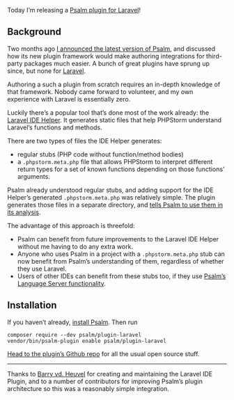 <!--
	title: Announcing Psalm support for Laravel
	canonical: https://medium.com/@muglug/announcing-psalm-support-for-laravel-8a0fc507e220
    date: 2019-03-05
    author: Matt Brown
    author_link: https://twitter.com/mattbrowndev
-->

Today I’m releasing a [Psalm plugin for Laravel](https://github.com/psalm/laravel-psalm-plugin)!

## Background

Two months ago [I announced the latest version of Psalm](https://medium.com/vimeo-engineering-blog/announcing-psalm-v3-76ec78e312ce), and discussed how its new plugin framework would make authoring integrations for third-party packages much easier. A bunch of great plugins have sprung up since, but none for [Laravel](https://laravel.com/).

Authoring a such a plugin from scratch requires an in-depth knowledge of that framework. Nobody came forward to volunteer, and my own experience with Laravel is essentially zero.

Luckily there’s a popular tool that’s done most of the work already: the [Laravel IDE Helper](https://github.com/barryvdh/laravel-ide-helper). It generates static files that help PHPStorm understand Laravel’s functions and methods.

There are two types of files the IDE Helper generates:

*   regular stubs (PHP code without function/method bodies)
*   a `.phpstorm.meta.php` file that allows PHPStorm to interpret different return types for a set of known functions depending on those functions’ arguments.

Psalm already understood regular stubs, and adding support for the IDE Helper’s generated `.phpstorm.meta.php` was relatively simple. The plugin generates those files in a separate directory, and [tells Psalm to use them in its analysis](https://github.com/psalm/laravel-psalm-plugin/blob/a700c89061d151d1c08851abd93d834f9183534d/src/Plugin.php#L75-L76).

The advantage of this approach is threefold:

*   Psalm can benefit from future improvements to the Laravel IDE Helper without me having to do any extra work.
*   Anyone who uses Psalm in a project with a `.phpstorm.meta.php` stub can now benefit from Psalm’s understanding of them, regardless of whether they use Laravel.
*   Users of other IDEs can benefit from these stubs too, if they use [Psalm’s Language Server functionality](https://psalm.dev/docs/language_server/).

## Installation

If you haven’t already, [install Psalm](https://psalm.dev/quickstart). Then run

```
composer require --dev psalm/plugin-laravel
vendor/bin/psalm-plugin enable psalm/plugin-laravel
```

[Head to the plugin’s Github repo](https://github.com/psalm/laravel-psalm-plugin) for all the usual open source stuff.

* * *

Thanks to [Barry vd. Heuvel](https://twitter.com/barryvdh) for creating and maintaining the Laravel IDE Plugin, and to a number of contributors for improving Psalm’s plugin architecture so this was a reasonably simple integration.
